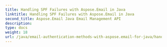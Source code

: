 ```yaml
---
title: Handling SPF Failures with Aspose.Email in Java
linktitle: Handling SPF Failures with Aspose.Email in Java
second_title: Aspose.Email Java Email Management API
description: 
type: docs
weight: 18
url: /java/email-authentication-methods-with-aspose.email-for-java/handling-spf-failures-in-java/
---
```


